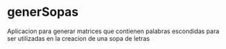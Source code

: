 generSopas
==========

Aplicacion para generar matrices que contienen palabras escondidas para ser utilizadas en la creacion de una sopa de letras
